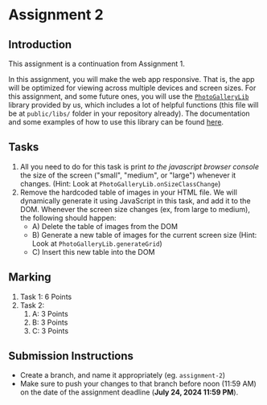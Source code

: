 # Assignment 2

## Introduction

This assignment is a continuation from Assignment 1.

In this assignment, you will make the web app responsive. That is, the app will be optimized for viewing across multiple devices and screen sizes. For this assignment, and some future ones, you will use the [`PhotoGalleryLib`](PhotoGalleryLib.js) library provided by us, which includes a lot of helpful functions (this file will be at `public/libs/` folder in your repository already). The documentation and some examples of how to use this library can be found [here](PhotoGalleryLib.md).

## Tasks

1. All you need to do for this task is print *to the javascript browser console* the size of the screen ("small", "medium", or "large") whenever it changes. (Hint: Look at `PhotoGalleryLib.onSizeClassChange`)
2. Remove the hardcoded table of images in your HTML file. We will dynamically generate it using JavaScript in this task, and add it to the DOM. Whenever the screen size changes (ex, from large to medium), the following should happen:
    - A) Delete the table of images from the DOM
    - B) Generate a new table of images for the current screen size (Hint: Look at `PhotoGalleryLib.generateGrid`)
    - C) Insert this new table into the DOM

## Marking
1. Task 1: 6 Points
2. Task 2:
    1. A: 3 Points
    2. B: 3 Points
    3. C: 3 Points


## Submission Instructions

- Create a branch, and name it appropriately (eg. `assignment-2`)
- Make sure to push your changes to that branch before noon (11:59 AM) on the date of the assignment deadline (**July 24, 2024 11:59 PM**).

